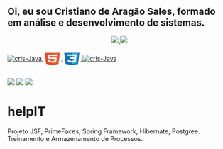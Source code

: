 ## Oi, eu sou Cristiano de Aragão Sales, formado em análise e desenvolvimento de sistemas.

<div align="center">
  <a href="https://github.com/CristianoSalesDev/helpIT.git">
  <img height="180em" src="https://github-readme-stats.vercel.app/api?username=CristianoSalesDev&show_icons=true&theme=dracula&include_all_commits=true&count_private=true"/>
  <img height="180em" src="https://github-readme-stats.vercel.app/api/top-langs/?username=CristianoSalesDev&layout=compact&langs_count=7&theme=dracula"/>
</div>

<div style="display: inline_block"><br>
  <img align="center" alt="cris-Java" height="30" width="40" src="https://cdn.jsdelivr.net/gh/devicons/devicon/icons/java/java-original.svg">          
  <img align="center" alt="cris-HTML" height="30" width="40" src="https://raw.githubusercontent.com/devicons/devicon/master/icons/html5/html5-original.svg">
  <img align="center" alt="cris-CSS" height="30" width="40" src="https://raw.githubusercontent.com/devicons/devicon/master/icons/css3/css3-original.svg">
  <img align="center" alt="cris-Java" height="30" width="40" src="https://cdn.jsdelivr.net/gh/devicons/devicon/icons/postgresql/postgresql-original.svg">          
  
</div>
  
  ##
 
<div> 
  <a href="https://instagram.com/cristiano.aragao.sales" target="_blank"><img src="https://img.shields.io/badge/-Instagram-%23E4405F?style=for-the-badge&logo=instagram&logoColor=white" target="_blank"></a>
<a href = "mailto:cristianoaragaosales@gmail.com"><img src="https://img.shields.io/badge/-Gmail-%23333?style=for-the-badge&logo=gmail&logoColor=white" target="_blank"></a>
 <a href="https://www.linkedin.com/in/cristiano-aragao-43864954" target="_blank"><img src="https://img.shields.io/badge/-LinkedIn-%230077B5?style=for-the-badge&logo=linkedin&logoColor=white" target="_blank"></a>  
</div>  

# helpIT
Projeto JSF, PrimeFaces, Spring Framework, Hibernate, Postgree. Treinamento e Armazenamento de Processos.
